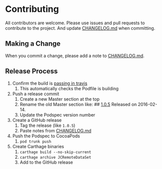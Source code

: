 # Contributing

All contributors are welcome. Please use issues and pull requests to contribute to the project. And update [CHANGELOG.md](CHANGELOG.md) when committing.

## Making a Change

When you commit a change, please add a note to [CHANGELOG.md](CHANGELOG.md).

## Release Process

1. Confirm the build is [passing in travis](https://travis-ci.org/jaischeema/JCRemoteDataSet)
   1. This automatically checks the Podfile is building
2. Push a release commit
   1. Create a new Master section at the top
   2. Rename the old Master section like:
          ## [1.0.5](https://github.com/jaischeema/JCRemoteDataSet/releases/tag/1.0.5)
          Released on 2016-02-14.
   3. Update the Podspec version number
3. Create a GitHub release
   1. Tag the release (like `1.0.5`)
   2. Paste notes from [CHANGELOG.md](CHANGELOG.md)
3. Push the Podspec to CocoaPods
   1. `pod trunk push`
4. Create Carthage binaries
   1. `carthage build --no-skip-current`
   2. `carthage archive JCRemoteDataSet`
   3. Add to the GitHub release
